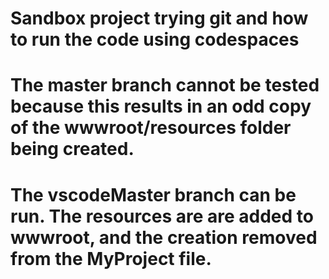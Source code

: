 # Sandbox project trying git and how to run the code using codespaces
# The master branch cannot be tested because this results in an odd copy of the wwwroot/resources folder being created.
# The vscodeMaster branch can be run. The resources are are added to wwwroot, and the creation removed from the MyProject file.
